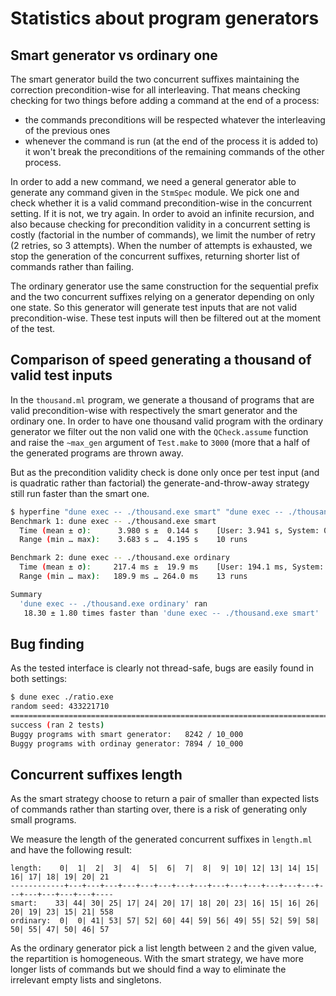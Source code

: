 # Statistics about program generators

## Smart generator vs ordinary one

The smart generator build the two concurrent suffixes maintaining the correction
precondition-wise for all interleaving. That means checking checking for two things
before adding a command at the end of a process:

- the commands preconditions will be respected whatever the interleaving of the previous ones
- whenever the command is run (at the end of the process it is added to) it won't break the preconditions of the remaining commands of the other process.

In order to add a new command, we need a general generator able to generate any command given in the `StmSpec`
module. We pick one and check whether it is a valid command precondition-wise in the concurrent setting.
If it is not, we try again. In order to avoid an infinite recursion, and also because checking
for precondition validity in a concurrent setting is costly (factorial in the number of commands), we limit
the number of retry (2 retries, so 3 attempts). When the number of attempts is exhausted, we stop
the generation of the concurrent suffixes, returning shorter list of commands rather than failing.

The ordinary generator use the same construction for the sequential prefix
and the two concurrent suffixes relying on a generator depending on only one state.
So this generator will generate test inputs that are not valid precondition-wise.
These test inputs will then be filtered out at the moment of the test.

## Comparison of speed generating a thousand of valid test inputs

In the `thousand.ml` program, we generate a thousand of programs that are valid precondition-wise
with respectively the smart generator and the ordinary one. In order to have one thousand valid
program with the ordinary generator we filter out the non valid one with the `QCheck.assume` function
and raise the `~max_gen` argument of `Test.make` to `3000` (more that a half of the generated programs
are thrown away.

But as the precondition validity check is done only once per test input (and is quadratic rather than factorial)
the generate-and-throw-away strategy still run faster than the smart one.

```bash
$ hyperfine "dune exec -- ./thousand.exe smart" "dune exec -- ./thousand.exe ordinary"
Benchmark 1: dune exec -- ./thousand.exe smart
  Time (mean ± σ):      3.980 s ±  0.144 s    [User: 3.941 s, System: 0.020 s]
  Range (min … max):    3.683 s …  4.195 s    10 runs

Benchmark 2: dune exec -- ./thousand.exe ordinary
  Time (mean ± σ):     217.4 ms ±  19.9 ms    [User: 194.1 ms, System: 14.9 ms]
  Range (min … max):   189.9 ms … 264.0 ms    13 runs

Summary
  'dune exec -- ./thousand.exe ordinary' ran
   18.30 ± 1.80 times faster than 'dune exec -- ./thousand.exe smart'
```

## Bug finding

As the tested interface is clearly not thread-safe, bugs are easily found in both settings:

```bash
$ dune exec ./ratio.exe
random seed: 433221710
================================================================================
success (ran 2 tests)
Buggy programs with smart generator:   8242 / 10_000
Buggy programs with ordinay generator: 7894 / 10_000
```

## Concurrent suffixes length

As the smart strategy choose to return a pair of smaller than expected lists of commands
rather than starting over, there is a risk of generating only small programs.

We measure the length of the generated concurrent suffixes in `length.ml` and have
the following result:

```
length:    0|  1|  2|  3|  4|  5|  6|  7|  8|  9| 10| 12| 13| 14| 15| 16| 17| 18| 19| 20| 21
------------+---+---+---+---+---+---+---+---+---+---+---+---+---+---+---+---+---+---+---+----
smart:    33| 44| 30| 25| 17| 24| 20| 17| 18| 20| 23| 16| 15| 16| 26| 20| 19| 23| 15| 21| 558
ordinary:  0|  0| 41| 53| 57| 52| 60| 44| 59| 56| 49| 55| 52| 59| 58| 50| 55| 47| 50| 46| 57
```

As the ordinary generator pick a list length between `2` and the given value, the repartition
is homogeneous. With the smart strategy, we have more longer lists of commands but we should find a way 
to eliminate the irrelevant empty lists and singletons.
